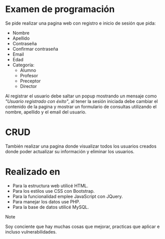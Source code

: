 # Examen de programación
Se pide realizar una pagina web con registro e inicio de sesión que pida:  
* Nombre
* Apellido
* Contraseña
* Confirmar contraseña
* Email
* Edad
* Categoría:  
  * Alumno
  * Profesor
  * Preceptor
  * Director  

Al registrar el usuario debe saltar un popup mostrando un mensaje como _"Usuario registrado con éxito"_, al tener la sesión iniciada debe cambiar el contenido de la pagina y mostrar un formulario de consultas utilizando el nombre, apellido y el email del usuario.

# CRUD
También realizar una pagina donde visualizar todos los usuarios creados donde poder actualizar su información y eliminar los usuarios.

# Realizado en
* Para la estructura web utilicé HTML.
* Para los estilos use CSS con Bootstrap.
* Para la funcionalidad emplee JavaScript con JQuery.
* Para manejar los datos use PHP.
* Para la base de datos utilicé MySQL. 


>[!NOTE]  
> Soy conciente que hay muchas cosas que mejorar, practicas que aplicar e incluso vulnerabilidades.
